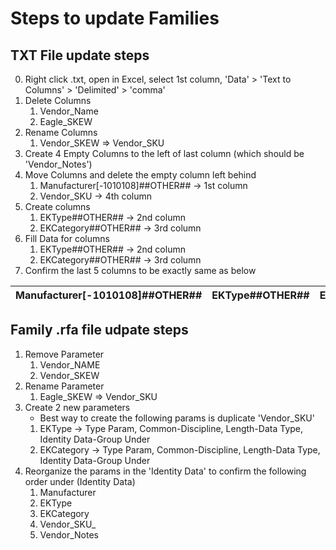 ﻿# Steps to update Families

## TXT File update steps
0. Right click .txt, open in Excel, select 1st column, 'Data' > 'Text to Columns' > 'Delimited' > 'comma'  
1. Delete Columns
	1. Vendor_Name
	2. Eagle_SKEW
2. Rename Columns
	1. Vendor_SKEW => Vendor_SKU
3. Create 4 Empty Columns to the left of last column (which should be 'Vendor_Notes')
4. Move Columns and delete the empty column left behind
	1. Manufacturer[-1010108]##OTHER##  -> 1st column
	2. Vendor_SKU  -> 4th column
5. Create columns
	1. EKType##OTHER##   -> 2nd column
	2. EKCategory##OTHER##   -> 3rd column
6. Fill Data for columns
	1. EKType##OTHER##   -> 2nd column
	2. EKCategory##OTHER##   -> 3rd column
7. Confirm the last 5 columns to be exactly same as below  

| Manufacturer[-1010108]##OTHER## | EKType##OTHER## | EKCategory##OTHER## | Vendor_SKU##OTHER## | Vendor_Notes##OTHER## |
| ------------------------------- | --------------- | ------------------- | ------------------- | --------------------- |

## Family .rfa file udpate steps
1. Remove Parameter
	1. Vendor_NAME
	1. Vendor_SKEW
2. Rename Parameter
	1. Eagle_SKEW => Vendor_SKU
3. Create 2 new parameters
	- Best way to create the following params is duplicate 'Vendor_SKU'
	1. EKType -> Type Param, Common-Discipline, Length-Data Type, Identity Data-Group Under
	2. EKCategory -> Type Param, Common-Discipline, Length-Data Type, Identity Data-Group Under
4. Reorganize the params in the 'Identity Data' to confirm the following order under (Identity Data)
	1. Manufacturer
	2. EKType
	3. EKCategory
	4. Vendor_SKU_
	5. Vendor_Notes

